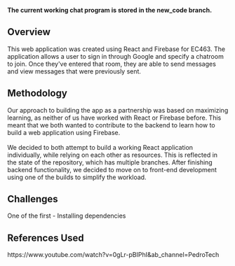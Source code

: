 **The current working chat program is stored in the new_code branch.**

<h2>Overview</h2>
This web application was created using React and Firebase for EC463.
The application allows a user to sign in through Google and specify a chatroom to join. Once they've entered that room, they are able to send messages and view messages that were previously sent.

<h2>Methodology</h2>
Our approach to building the app as a partnership was based on maximizing learning, as neither of us have worked with React or Firebase before. This meant that we both wanted to contribute to the backend to learn how to build a web application using Firebase.
<br /><br />
We decided to both attempt to build a working React application individually, while relying on each other as resources. This is reflected in the state of the repository, which has multiple branches. After finishing backend functionality, we decided to move on to front-end development using one of the builds to simplify the workload.

<h2>Challenges</h2>
One of the first 
- Installing dependencies

<h2>References Used</h2>
https://www.youtube.com/watch?v=0gLr-pBIPhI&ab_channel=PedroTech
